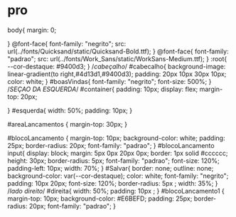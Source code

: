# pro

body{
    margin: 0;
    
}
@font-face{
    font-family: "negrito";
    src: url(../fonts/Quicksand/static/Quicksand-Bold.ttf);
}
@font-face{
    font-family: "padrao";
    src: url(../fonts/Work_Sans/static/WorkSans-Medium.ttf);
}
:root{
    --cor-destaque: #9400d3;
}
/*cabeçalho*/
#cabecalho{
    background-image: linear-gradient(to right,#4d13d1,#9400d3);
    padding: 20px 10px 30px 10px;
    color: white; 
}
#boasVindas{
    font-family: "negrito";
    font-size: 500%;
 }
 /*SEÇAO DA ESQUERDA*/
 #container{
     padding: 10px;
     display: flex;
     margin-top: 20px;

 }
 #esquerda{
     width: 50%;
     padding: 10px;
 }
 
 #areaLancamentos {
     margin-top: 30px;
 }

#blocoLancamento {
    margin-top: 10px;
    background-color: white;
    padding: 25px;
    border-radius: 20px;
    font-family: "padrao";
}
#blocoLancamento input{
    display: block;
    margin: 5px 0px 20px 0px;
    border: 1px solid #cccccc;
    height: 30px;
    border-radius: 5px;
    font-family: "padrao";
    font-size: 120%;
    padding-left: 10px;
    width: 70%;
}
#Salvar{
    border: none;
    outline: none;
    background-color: var(--cor-destaque);
    color: white;
    font-family: "negrito";
    padding: 10px 20px;
    font-size: 120%;
    border-radius: 5px  ;
    width: 35%;
}
/*lado direito*/
#direita{
    width: 50%;
    padding: 10px ;
}
#blocoLancamento1 {
    margin-top: 10px;
    background-color: #E6BEFD;
    padding: 25px;
    border-radius: 20px;
    font-family: "padrao";
}
